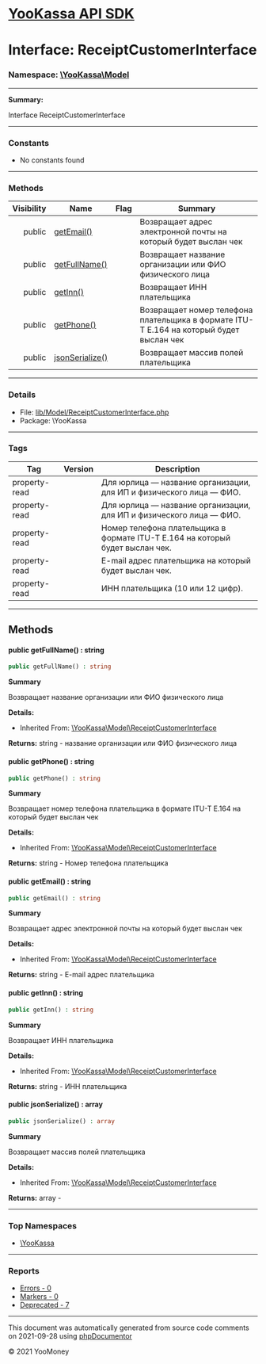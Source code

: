 # [YooKassa API SDK](../home.md)

# Interface: ReceiptCustomerInterface
### Namespace: [\YooKassa\Model](../namespaces/yookassa-model.md)
---
**Summary:**

Interface ReceiptCustomerInterface

---
### Constants
* No constants found
---
### Methods
| Visibility | Name | Flag | Summary |
| ----------:| ---- | ---- | ------- |
| public | [getEmail()](../classes/YooKassa-Model-ReceiptCustomerInterface.md#method_getEmail) |  | Возвращает адрес электронной почты на который будет выслан чек |
| public | [getFullName()](../classes/YooKassa-Model-ReceiptCustomerInterface.md#method_getFullName) |  | Возвращает название организации или ФИО физического лица |
| public | [getInn()](../classes/YooKassa-Model-ReceiptCustomerInterface.md#method_getInn) |  | Возвращает ИНН плательщика |
| public | [getPhone()](../classes/YooKassa-Model-ReceiptCustomerInterface.md#method_getPhone) |  | Возвращает номер телефона плательщика в формате ITU-T E.164 на который будет выслан чек |
| public | [jsonSerialize()](../classes/YooKassa-Model-ReceiptCustomerInterface.md#method_jsonSerialize) |  | Возвращает массив полей плательщика |

---
### Details
* File: [lib/Model/ReceiptCustomerInterface.php](../../lib/Model/ReceiptCustomerInterface.php)
* Package: \YooKassa
---
### Tags
| Tag | Version | Description |
| --- | ------- | ----------- |
| property-read |  | Для юрлица — название организации, для ИП и физического лица — ФИО. |
| property-read |  | Для юрлица — название организации, для ИП и физического лица — ФИО. |
| property-read |  | Номер телефона плательщика в формате ITU-T E.164 на который будет выслан чек. |
| property-read |  | E-mail адрес плательщика на который будет выслан чек. |
| property-read |  | ИНН плательщика (10 или 12 цифр). |
---
## Methods
<a name="method_getFullName" class="anchor"></a>
#### public getFullName() : string

```php
public getFullName() : string
```

**Summary**

Возвращает название организации или ФИО физического лица

**Details:**
* Inherited From: [\YooKassa\Model\ReceiptCustomerInterface](../classes/YooKassa-Model-ReceiptCustomerInterface.md)

**Returns:** string - название организации или ФИО физического лица


<a name="method_getPhone" class="anchor"></a>
#### public getPhone() : string

```php
public getPhone() : string
```

**Summary**

Возвращает номер телефона плательщика в формате ITU-T E.164 на который будет выслан чек

**Details:**
* Inherited From: [\YooKassa\Model\ReceiptCustomerInterface](../classes/YooKassa-Model-ReceiptCustomerInterface.md)

**Returns:** string - Номер телефона плательщика


<a name="method_getEmail" class="anchor"></a>
#### public getEmail() : string

```php
public getEmail() : string
```

**Summary**

Возвращает адрес электронной почты на который будет выслан чек

**Details:**
* Inherited From: [\YooKassa\Model\ReceiptCustomerInterface](../classes/YooKassa-Model-ReceiptCustomerInterface.md)

**Returns:** string - E-mail адрес плательщика


<a name="method_getInn" class="anchor"></a>
#### public getInn() : string

```php
public getInn() : string
```

**Summary**

Возвращает ИНН плательщика

**Details:**
* Inherited From: [\YooKassa\Model\ReceiptCustomerInterface](../classes/YooKassa-Model-ReceiptCustomerInterface.md)

**Returns:** string - ИНН плательщика


<a name="method_jsonSerialize" class="anchor"></a>
#### public jsonSerialize() : array

```php
public jsonSerialize() : array
```

**Summary**

Возвращает массив полей плательщика

**Details:**
* Inherited From: [\YooKassa\Model\ReceiptCustomerInterface](../classes/YooKassa-Model-ReceiptCustomerInterface.md)

**Returns:** array - 




---

### Top Namespaces

* [\YooKassa](../namespaces/yookassa.md)

---

### Reports
* [Errors - 0](../reports/errors.md)
* [Markers - 0](../reports/markers.md)
* [Deprecated - 7](../reports/deprecated.md)

---

This document was automatically generated from source code comments on 2021-09-28 using [phpDocumentor](http://www.phpdoc.org/)

&copy; 2021 YooMoney